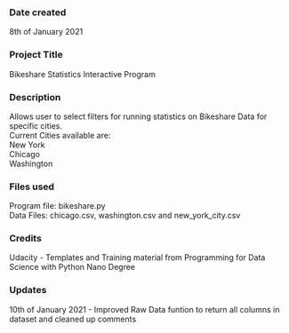 ### Date created
8th of January 2021

### Project Title
Bikeshare Statistics Interactive Program

### Description
Allows user to select filters for running statistics on Bikeshare Data for specific cities. \
Current Cities available are: \
New York \
Chicago \
Washington

### Files used
Program file: bikeshare.py \
Data Files: chicago.csv, washington.csv and new_york_city.csv 

### Credits
Udacity - Templates and Training material from Programming for Data Science with Python Nano Degree

### Updates
10th of January 2021 - Improved Raw Data funtion to return all columns in dataset and cleaned up comments
